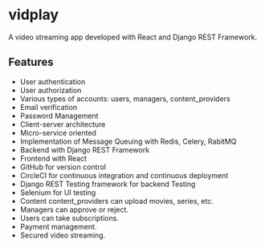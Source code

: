 # vidplay
A video streaming app developed with React and Django REST Framework.

## Features
- User authentication
- User authorization
- Various types of accounts: users, managers, content_providers
- Email verification
- Password Management
- Client-server architecture
- Micro-service oriented
- Implementation of Message Queuing with Redis, Celery, RabitMQ
- Backend with Django REST Framework
- Frontend with React
- GitHub for version control
- CircleCI for continuous integration and continuous deployment
- Django REST Testing framework for backend Testing
- Selenium for UI testing
- Content content_providers can upload movies, series, etc.
- Managers can approve or reject.
- Users can take subscriptions.
- Payment management.
- Secured video streaming.
